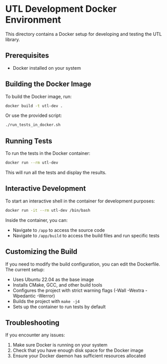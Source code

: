 # UTL Development Docker Environment

This directory contains a Docker setup for developing and testing the UTL library.

## Prerequisites

- Docker installed on your system

## Building the Docker Image

To build the Docker image, run:

```bash
docker build -t utl-dev .
```

Or use the provided script:

```bash
./run_tests_in_docker.sh
```

## Running Tests

To run the tests in the Docker container:

```bash
docker run --rm utl-dev
```

This will run all the tests and display the results.

## Interactive Development

To start an interactive shell in the container for development purposes:

```bash
docker run -it --rm utl-dev /bin/bash
```

Inside the container, you can:
- Navigate to `/app` to access the source code
- Navigate to `/app/build` to access the build files and run specific tests

## Customizing the Build

If you need to modify the build configuration, you can edit the Dockerfile. The current setup:
- Uses Ubuntu 22.04 as the base image
- Installs CMake, GCC, and other build tools
- Configures the project with strict warning flags (-Wall -Wextra -Wpedantic -Werror)
- Builds the project with `make -j4`
- Sets up the container to run tests by default

## Troubleshooting

If you encounter any issues:
1. Make sure Docker is running on your system
2. Check that you have enough disk space for the Docker image
3. Ensure your Docker daemon has sufficient resources allocated